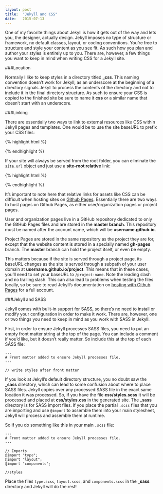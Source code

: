 ```yaml
---
layout: post
title:  "Jekyll and CSS"
date:   2015-07-13
---
```

One of my favorite things about Jekyll is how it gets out of the way and lets you, the designer, actually design. Jekyll imposes no type of structure or framework, no default classes, layout, or coding conventions. You’re free to structure and style your content as you see fit. As such how you plan and author your styles is entirely up to you. There are, however, a few things you want to keep in mind when writing CSS for a Jekyll site.

###Location

Normally I like to keep styles in a directory titled **_css**. This naming convention doesn’t work for Jekyll, as an underscore at the beginning of a directory signals Jekyll to process the contents of the directory and not to include it in the final directory structure. As such to ensure your CSS is copied to the finished site be sure to name it **css** or a similar name that doesn’t start with an underscore. 

###Linking

There are essentially two ways to link to external resources like CSS within Jekyll pages and templates. One would be to use the site baseURL to prefix your CSS files:

{% highlight html %}

<link rel="stylesheet" href="{{"{{ site.baseurl "}}}}/css/main.css">

{% endhighlight %}

If your site will always be served from the root folder, you can eliminate the `site.url` object and just use a **site-root relative** link:

{% highlight html %}

<link rel="stylesheet" href="/css/main.css">

{% endhighlight %}

It’s important to note here that relative links for assets like CSS can be difficult when hosting sites on [Github Pages](https://pages.github.com/ "Github Pages"). Essentially there are two ways to host pages on Github Pages, as either user/organization pages or project pages.

User and organization pages live in a GitHub repository dedicated to only the GitHub Pages files and are stored in the **master branch**. This repository must be named after the account name, which will be **username.github.io**.

Project Pages are stored in the same repository as the project they are for, except that the website content is stored in a specially named **gh-pages** branch. The **master** branch can hold the project itself, or even be empty.

This matters because if the site is served through a project page, its baseURL changes as the site is served through a subpath of your user domain at **username.github.io/project**. This means that in these cases, you’ll need to set your baseURL to `/project-name`. Note the leading slash and no trailing slash. This can also lead to problems when testing the files locally, so be sure to read Jekyll’s documentation on [hosting with Github Pages](http://jekyllrb.com/docs/github-pages/ "Github Pages documentation") for a full account.

###Jekyll and SASS

Jekyll comes with built-in support for SASS, so there’s no need to install or modify your configuration in order to make it work. There are, however, one or two things you need to keep in mind as you work with SASS in Jekyll.

First, in order to ensure Jekyll processes SASS files, you need to put an empty front matter string at the top of the page. You can include a comment if you’d like, but it doesn’t really matter. So include this at the top of each SASS file:

~~~~~~~
---
# Front matter added to ensure Jekyll processes file.
---

// write styles after front matter

~~~~~~~~

If you look at Jekyll’s default directory structure, you no doubt saw the **_sass** directory, which can lead to some confusion about where to place SASS files. Jekyll copies over any processed SASS file in the exact same location it was processed. So, if you have the file **css/styles.scss** it will be processed and placed at **css/styles.css** in the generated site. The **_sass** directory is for SASS import files. If you place the partial `.scss` files that you are importing and use `@import` to assemble them into your main stylesheet, Jekyll will process and assemble them at runtime. 

So if you do something like this in your main `.scss` file:

~~~~~~~
---
# Front matter added to ensure Jekyll processes file.
---

// Imports
@import "type";
@import "layout";
@import "components";

//styles
~~~~~~~~

Place the files `type.scss`, `layout.scss`, and `components.scss` in the **_sass** directory and Jekyll will do the rest!



